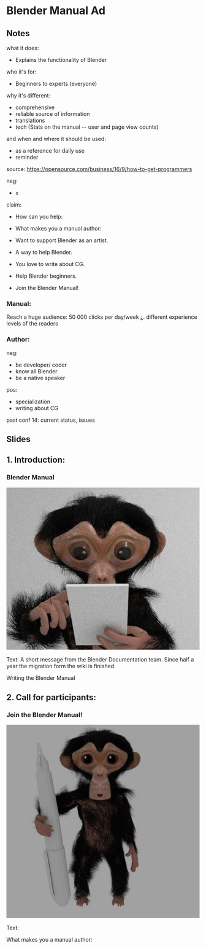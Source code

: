 # Blender Manual Ad

## Notes

what it does:

- Explains the functionality of Blender

who it's for:

- Beginners to experts (everyone)

why it's different:

- comprehensive
- reliable source of information
- translations
- tech (Stats on the manual -- user and page view counts)

and when and where it should be used:

- as a reference for daily use
- reminder

source: https://opensource.com/business/16/9/how-to-get-programmers

neg:

- x

claim:

- How can you help:
- What makes you a manual author:
- Want to support Blender as an artist.
- A way to help Blender.
- You love to write about CG.

- Help Blender beginners.
- Join the Blender Manual!


### Manual:

Reach a huge audience: 50 000 clicks per day/week ¿.
different experience levels of the readers


### Author:

neg:

- be developer/ coder
- know all Blender
- be a native speaker

pos:

- specialization
- writing about CG

past conf 14: current status, issues


## Slides

## 1. Introduction:

### Blender Manual

![img link broken](/images/suzanne_tablet.jpg "suzanne reading")


Text:
A short message from the Blender Documentation team.
Since half a year the migration form the wiki is finished.
 
Writing the Blender Manual 


## 2. Call for participants:

### Join the Blender Manual!

![img link broken](/images/suzanne_ruler.jpg "suzanne knight")


Text:

What makes you a manual author: